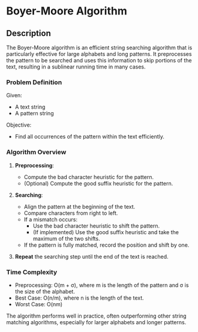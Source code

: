 # Boyer-Moore Algorithm

## Description

The Boyer-Moore algorithm is an efficient string searching algorithm that is particularly effective for large alphabets and long patterns. It preprocesses the pattern to be searched and uses this information to skip portions of the text, resulting in a sublinear running time in many cases.

### Problem Definition

Given:
- A text string
- A pattern string

Objective:
- Find all occurrences of the pattern within the text efficiently.

### Algorithm Overview

1. **Preprocessing**:
   - Compute the bad character heuristic for the pattern.
   - (Optional) Compute the good suffix heuristic for the pattern.

2. **Searching**:
   - Align the pattern at the beginning of the text.
   - Compare characters from right to left.
   - If a mismatch occurs:
     - Use the bad character heuristic to shift the pattern.
     - (If implemented) Use the good suffix heuristic and take the maximum of the two shifts.
   - If the pattern is fully matched, record the position and shift by one.

3. **Repeat** the searching step until the end of the text is reached.

### Time Complexity

- Preprocessing: O(m + σ), where m is the length of the pattern and σ is the size of the alphabet.
- Best Case: O(n/m), where n is the length of the text.
- Worst Case: O(nm)

The algorithm performs well in practice, often outperforming other string matching algorithms, especially for larger alphabets and longer patterns.